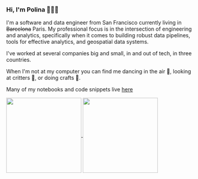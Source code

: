 ### Hi, I'm Polina 👩🏻‍💻

I'm a software and data engineer from San Francisco currently living in ~~Barcelona~~ Paris. My professional focus is in the intersection of engineering and analytics, specifically when it comes to building robust data pipelines, tools for effective analytics, and geospatial data systems. 

I've worked at several companies big and small, in and out of tech, in three countries.

When I'm not at my computer you can find me dancing in the air 💃, looking at critters 🐸, or doing crafts 🎨.

Many of my notebooks and code snippets live [here](https://gist.github.com/polinabee)

<a href="https://github.com/polinabee/github-readme-stats">
  <img height=200 align="center" src="https://github-readme-stats-one-phi-45.vercel.app/api?username=polinabee&show_icons=true&theme=transparent" />
</a>
<a href="https://github.com/polinabee/convoychat">
  <img height=200 align="center" src="https://github-readme-stats-one-phi-45.vercel.app/api/top-langs/?username=polinabee&layout=compact&hide=jupyter%20notebook&card_width=320" />
</a>
